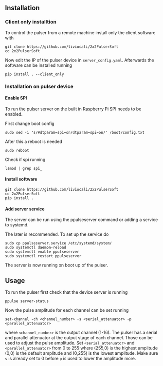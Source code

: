 ## Installation
### Client only installtion
To control the pulser from a remote machine install only the client software with
```
git clone https://github.com/liviocali/2x2PulserSoft
cd 2x2PulserSoft
```
Now edit the IP of the pulser device in ```server_config.yaml```. Afterwards the software can be installed running
```
pip install . --client_only
```

### Installation on pulser device
#### Enable SPI
To run the pulser server on the built in Raspberry Pi SPI needs to be enabled.

First change boot config
```
sudo sed -i 's/#dtparam=spi=on/dtparam=spi=on/' /boot/config.txt
```
After this a reboot is needed
```
sudo reboot
```
Check if spi running
```
lsmod | grep spi_
```
#### Install software
```
git clone https://github.com/liviocali/2x2PulserSoft
cd 2x2PulserSoft
pip install .
```


#### Add server service
The server can be run using the ppulseserver command or adding a service to systemd.

The later is recommended. To set up the service do
```
sudo cp ppulseserver.service /etc/systemd/system/
sudo systemctl daemon-reload
sudo systemctl enable ppulseserver
sudo systemctl restart ppulseserver
```
The server is now running on boot up of the pulser.

## Usage
To run the pulser first check that the device server is running
```
ppulse server-status
```
Now the pulse amplitude for each channel can be set running
```
set-channel -ch <channel_number> -s <serial_attenuator> -p <parallel_attenuator>
```
where ```<channel_number>``` is the output channel (1-16).
The pulser has a serial and parallel attenuator at the output stage of each channel. Those can be used to adjust the pulse amplitude. Set  ```<serial_attenuator>``` and ```<parallel_attenuator>``` from 0 to 255 where (255,0) is the highest amplitude (0,0) is the default amplitude and (0,255) is the lowest amplitude. Make sure ```s``` is already set to 0 before ```p``` is used to lower the amplitude more.